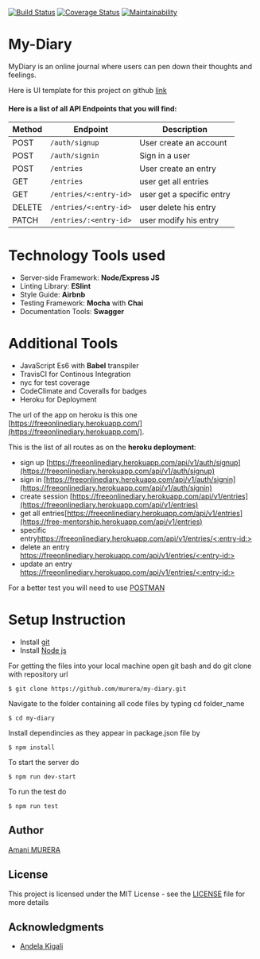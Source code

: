 


[![Build Status](https://travis-ci.org/murera/my-diary.svg?branch=develop)](https://travis-ci.org/murera/my-diary) [![Coverage Status](https://coveralls.io/repos/github/murera/my-diary/badge.svg?branch=ch-update-readme-169384003)](https://coveralls.io/github/murera/my-diary?branch=ch-update-readme-169384003) [![Maintainability](https://api.codeclimate.com/v1/badges/a86db2b9e80d55d5b39d/maintainability)](https://codeclimate.com/github/murera/my-diary/maintainability)

# My-Diary

MyDiary is an online journal where users can pen down their thoughts and feelings.

Here is UI template for this project on github  [link](https://murera.github.io/my-diary/UI)

#### Here is a list of all API Endpoints that you will find:

| Method        | Endpoint                 | Description|
| ------------- | --------------------------|------------|
| POST           |`/auth/signup`   |User create an account|
| POST          | `/auth/signin`   |Sign in a user |
| POST  |`/entries` |User create an entry|
| GET        | `/entries `   | user get all entries|
| GET | `/entries/<:entry-id>`   |user get a specific entry|
| DELETE          | `/entries/<:entry-id>`   |user delete his entry|
| PATCH       | `/entries/:<entry-id>`   |user modify his entry|


# Technology Tools used
* Server-side Framework: **Node/Express JS**
* Linting Library: **ESlint**
* Style Guide: **Airbnb**
* Testing Framework: **Mocha** with **Chai**
* Documentation Tools: **Swagger**

# Additional Tools
* JavaScript Es6 with **Babel** transpiler
* TravisCI for Continous Integration
* nyc for test coverage
* CodeClimate and Coveralls for badges
* Heroku for Deployment

The url of the app on heroku is this one [https://freeonlinediary.herokuapp.com/](https://freeonlinediary.herokuapp.com/).


This is the list of all routes as on the **heroku deployment**:

* sign up [https://freeonlinediary.herokuapp.com/api/v1/auth/signup](https://freeonlinediary.herokuapp.com/api/v1/auth/signup)
* sign in [https://freeonlinediary.herokuapp.com/api/v1/auth/signin](https://freeonlinediary.herokuapp.com/api/v1/auth/signin)
* create session [https://freeonlinediary.herokuapp.com/api/v1/entries](https://freeonlinediary.herokuapp.com/api/v1/entries)
* get all entries[https://freeonlinediary.herokuapp.com/api/v1/entries](https://free-mentorship.herokuapp.com/api/v1/entries)
* specific entry[https://freeonlinediary.herokuapp.com/api/v1/entries/<:entry-id:>](https://freeonlinediary.herokuapp.com/api/v1/entries/<:entry-id:>)
* delete an entry [https://freeonlinediary.herokuapp.com/api/v1/entries/<:entry-id:>](https://freeonlinediary.herokuapp.com/api/v1/entry/<:user-id:>)
* update an entry [https://freeonlinediary.herokuapp.com/api/v1/entries/<:entry-id:>](https://freeonlinediary.herokuapp.com/api/v1/entry/<:user-id:>)

For a better test you will need to use [POSTMAN](https://www.getpostman.com/)

# Setup Instruction
* Install [git](https://git-scm.com/downloads)
* Install [Node js](https://nodejs.org/en/)

For getting the files into your local machine open git bash and do git clone with repository url

```
$ git clone https://github.com/murera/my-diary.git
```
Navigate to the folder containing all code files by typing cd folder_name

```
$ cd my-diary
```
Install dependincies as they appear in package.json file by

```
$ npm install
```
To start the server do

```
$ npm run dev-start
```
To run the test do

```
$ npm run test
```


## Author

[Amani MURERA](https://murera.github.io/my-diay/)

## License

This project is licensed under the MIT License - see the [LICENSE](LICENSE.md) file for more details

## Acknowledgments

* [Andela Kigali](https://andela.com/)
